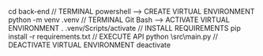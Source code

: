 cd back-end
// TERMINAL powershell --> CREATE VIRTUAL ENVIRONMENT
python -m venv .venv
// TERMINAL Git Bash --> ACTIVATE VIRTUAL ENVIRONMENT
. .venv/Scripts/activate
// INSTALL REQUIREMENTS
pip install -r requirements.txt
// EXECUTE API
python \src\\main.py
// DEACTIVATE VIRTUAL ENVIRONMENT
deactivate